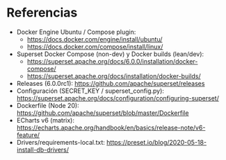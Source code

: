 # Referencias
- Docker Engine Ubuntu / Compose plugin:
  - https://docs.docker.com/engine/install/ubuntu/
  - https://docs.docker.com/compose/install/linux/
- Superset Docker Compose (non-dev) y Docker builds (lean/dev):
  - https://superset.apache.org/docs/6.0.0/installation/docker-compose/
  - https://superset.apache.org/docs/installation/docker-builds/
- Releases (6.0.0rc1): https://github.com/apache/superset/releases
- Configuración (SECRET_KEY / superset_config.py): https://superset.apache.org/docs/configuration/configuring-superset/
- Dockerfile (Node 20): https://github.com/apache/superset/blob/master/Dockerfile
- ECharts v6 (matrix): https://echarts.apache.org/handbook/en/basics/release-note/v6-feature/
- Drivers/requirements-local.txt: https://preset.io/blog/2020-05-18-install-db-drivers/
